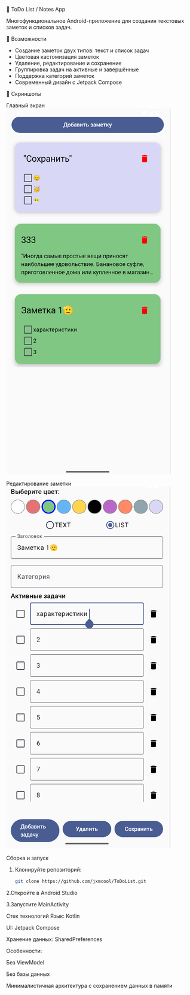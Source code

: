 
 📝 ToDo List / Notes App

Многофункциональное Android-приложение для создания текстовых заметок и списков задач.

 🚀 Возможности
- Создание заметок двух типов: текст и список задач
- Цветовая кастомизация заметок
- Удаление, редактирование и сохранение
- Группировка задач на активные и завершённые
- Поддержка категорий заметок
- Современный дизайн с Jetpack Compose

📸 Скриншоты

Главный экран
![Главный экран](screenshots/main.png)

 Редактирование заметки
![Редактирование](screenshots/edit.png)

Сборка и запуск

1. Клонируйте репозиторий:
   ```bash
   git clone https://github.com/jxmcool/ToDoList.git
2.Откройте в Android Studio

3.Запустите MainActivity


Стек технологий
Язык: Kotlin

UI: Jetpack Compose

Хранение данных: SharedPreferences

Особенности:

Без ViewModel

Без базы данных

Минималистичная архитектура с сохранением данных в памяти



